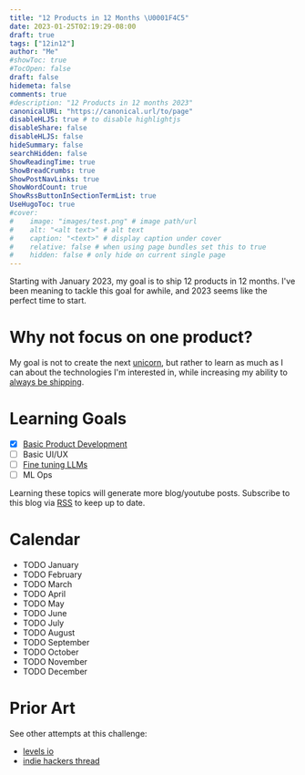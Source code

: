 ```yaml
---
title: "12 Products in 12 Months \U0001F4C5"
date: 2023-01-25T02:19:29-08:00
draft: true
tags: ["12in12"]
author: "Me"
#showToc: true
#TocOpen: false
draft: false
hidemeta: false
comments: true
#description: "12 Products in 12 months 2023"
canonicalURL: "https://canonical.url/to/page"
disableHLJS: true # to disable highlightjs
disableShare: false
disableHLJS: false
hideSummary: false
searchHidden: false
ShowReadingTime: true
ShowBreadCrumbs: true
ShowPostNavLinks: true
ShowWordCount: true
ShowRssButtonInSectionTermList: true
UseHugoToc: true
#cover:
#    image: "images/test.png" # image path/url
#    alt: "<alt text>" # alt text
#    caption: "<text>" # display caption under cover
#    relative: false # when using page bundles set this to true
#    hidden: false # only hide on current single page
---
```


Starting with January 2023, my goal is to ship 12 products in 12 months. I've been meaning to tackle this goal for awhile, and 2023 seems like the perfect time to start.

# Why not focus on one product?
My goal is not to create the next [unicorn](https://en.wikipedia.org/wiki/Unicorn_(finance)), but rather to learn as much as I can about the technologies I'm interested in, while increasing my ability to [always be shipping](https://blog.codinghorror.com/yes-but-what-have-you-done/).

# Learning Goals
- [x] [Basic Product Development](https://www.youtube.com/watch?v=poLzjLt2yqU)
- [ ] Basic UI/UX
- [ ] [Fine tuning LLMs](https://huggingface.co/docs/transformers/training)
- [ ] ML Ops

Learning these topics will generate more blog/youtube posts. Subscribe to this blog via [RSS](/index.xml) to keep up to date.

# Calendar
- TODO January
- TODO February
- TODO March
- TODO April
- TODO May
- TODO June
- TODO July
- TODO August
- TODO September
- TODO October
- TODO November
- TODO December

# Prior Art
See other attempts at this challenge:
- [levels io](https://levels.io/12-startups-12-months/)
- [indie hackers thread](https://www.indiehackers.com/group/12-startups-in-12-months)

